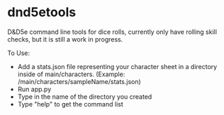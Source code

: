 # dnd5etools
D&amp;D5e command line tools for dice rolls, currently only have rolling skill checks, but it is still a work in progress.


To Use:
* Add a stats.json file representing your character sheet in a directory inside of main/characters.  (Example: /main/characters/sampleName/stats.json)
* Run app.py
* Type in the name of the directory you created
* Type "help" to get the command list

